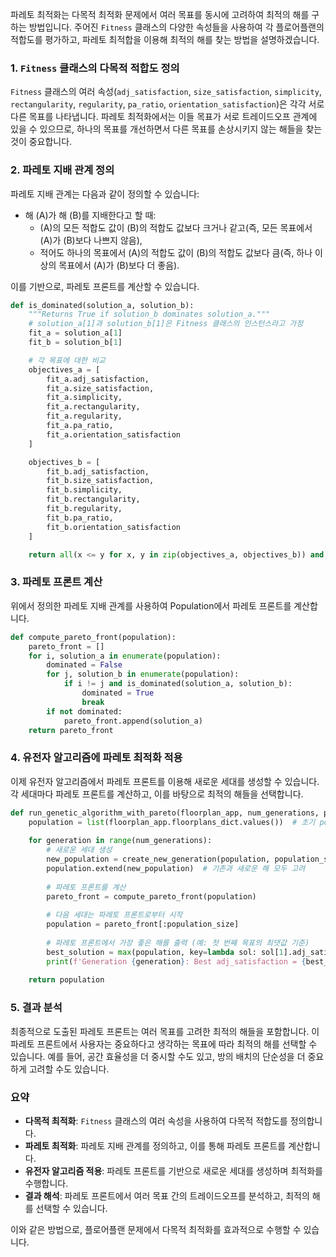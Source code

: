 파레토 최적화는 다목적 최적화 문제에서 여러 목표를 동시에 고려하여 최적의 해를 구하는 방법입니다. 주어진 `Fitness` 클래스의 다양한 속성들을 사용하여 각 플로어플랜의 적합도를 평가하고, 파레토 최적합을 이용해 최적의 해를 찾는 방법을 설명하겠습니다.

### 1. **`Fitness` 클래스의 다목적 적합도 정의**

`Fitness` 클래스의 여러 속성(`adj_satisfaction`, `size_satisfaction`, `simplicity`, `rectangularity`, `regularity`, `pa_ratio`, `orientation_satisfaction`)은 각각 서로 다른 목표를 나타냅니다. 파레토 최적화에서는 이들 목표가 서로 트레이드오프 관계에 있을 수 있으므로, 하나의 목표를 개선하면서 다른 목표를 손상시키지 않는 해들을 찾는 것이 중요합니다.

### 2. **파레토 지배 관계 정의**

파레토 지배 관계는 다음과 같이 정의할 수 있습니다:

- 해 \(A\)가 해 \(B\)를 지배한다고 할 때:
  - \(A\)의 모든 적합도 값이 \(B\)의 적합도 값보다 크거나 같고(즉, 모든 목표에서 \(A\)가 \(B\)보다 나쁘지 않음),
  - 적어도 하나의 목표에서 \(A\)의 적합도 값이 \(B\)의 적합도 값보다 큼(즉, 하나 이상의 목표에서 \(A\)가 \(B\)보다 더 좋음).

이를 기반으로, 파레토 프론트를 계산할 수 있습니다.

```python
def is_dominated(solution_a, solution_b):
    """Returns True if solution_b dominates solution_a."""
    # solution_a[1]과 solution_b[1]은 Fitness 클래스의 인스턴스라고 가정
    fit_a = solution_a[1]
    fit_b = solution_b[1]

    # 각 목표에 대한 비교
    objectives_a = [
        fit_a.adj_satisfaction,
        fit_a.size_satisfaction,
        fit_a.simplicity,
        fit_a.rectangularity,
        fit_a.regularity,
        fit_a.pa_ratio,
        fit_a.orientation_satisfaction
    ]

    objectives_b = [
        fit_b.adj_satisfaction,
        fit_b.size_satisfaction,
        fit_b.simplicity,
        fit_b.rectangularity,
        fit_b.regularity,
        fit_b.pa_ratio,
        fit_b.orientation_satisfaction
    ]

    return all(x <= y for x, y in zip(objectives_a, objectives_b)) and any(x < y for x, y in zip(objectives_a, objectives_b))
```

### 3. **파레토 프론트 계산**

위에서 정의한 파레토 지배 관계를 사용하여 Population에서 파레토 프론트를 계산합니다.

```python
def compute_pareto_front(population):
    pareto_front = []
    for i, solution_a in enumerate(population):
        dominated = False
        for j, solution_b in enumerate(population):
            if i != j and is_dominated(solution_a, solution_b):
                dominated = True
                break
        if not dominated:
            pareto_front.append(solution_a)
    return pareto_front
```

### 4. **유전자 알고리즘에 파레토 최적화 적용**

이제 유전자 알고리즘에서 파레토 프론트를 이용해 새로운 세대를 생성할 수 있습니다. 각 세대마다 파레토 프론트를 계산하고, 이를 바탕으로 최적의 해들을 선택합니다.

```python
def run_genetic_algorithm_with_pareto(floorplan_app, num_generations, population_size, mutation_rate):
    population = list(floorplan_app.floorplans_dict.values())  # 초기 population
    
    for generation in range(num_generations):
        # 새로운 세대 생성
        new_population = create_new_generation(population, population_size, mutation_rate)
        population.extend(new_population)  # 기존과 새로운 해 모두 고려
        
        # 파레토 프론트를 계산
        pareto_front = compute_pareto_front(population)
        
        # 다음 세대는 파레토 프론트로부터 시작
        population = pareto_front[:population_size]
        
        # 파레토 프론트에서 가장 좋은 해를 출력 (예: 첫 번째 목표의 최댓값 기준)
        best_solution = max(population, key=lambda sol: sol[1].adj_satisfaction)
        print(f'Generation {generation}: Best adj_satisfaction = {best_solution[1].adj_satisfaction}')
    
    return population
```

### 5. **결과 분석**

최종적으로 도출된 파레토 프론트는 여러 목표를 고려한 최적의 해들을 포함합니다. 이 파레토 프론트에서 사용자는 중요하다고 생각하는 목표에 따라 최적의 해를 선택할 수 있습니다. 예를 들어, 공간 효율성을 더 중시할 수도 있고, 방의 배치의 단순성을 더 중요하게 고려할 수도 있습니다.

### 요약

- **다목적 최적화**: `Fitness` 클래스의 여러 속성을 사용하여 다목적 적합도를 정의합니다.
- **파레토 최적화**: 파레토 지배 관계를 정의하고, 이를 통해 파레토 프론트를 계산합니다.
- **유전자 알고리즘 적용**: 파레토 프론트를 기반으로 새로운 세대를 생성하며 최적화를 수행합니다.
- **결과 해석**: 파레토 프론트에서 여러 목표 간의 트레이드오프를 분석하고, 최적의 해를 선택할 수 있습니다.

이와 같은 방법으로, 플로어플랜 문제에서 다목적 최적화를 효과적으로 수행할 수 있습니다.